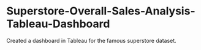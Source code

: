 # Superstore-Overall-Sales-Analysis-Tableau-Dashboard
Created a dashboard in Tableau for the famous superstore dataset. 
